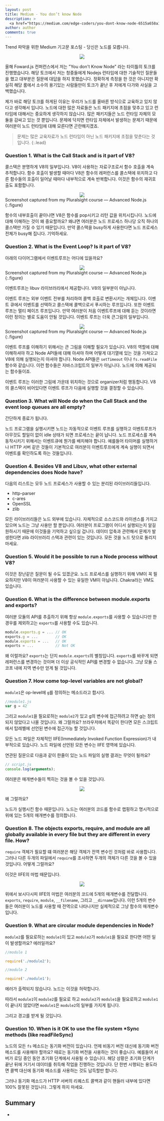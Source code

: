 ```yaml
---
layout: post
title: Medium - You don’t know Node
description: >
  <a href="https://medium.com/edge-coders/you-dont-know-node-6515a658a1ed">원문 - Samer Buna</a>
author: author
comments: true
---
```


Trend 파악을 위한 Medium 기고문 포스팅 - 당신은 노드를 모릅니다.

<center>
<img src="https://miro.medium.com/max/4540/1*q9ww_u32hhpMaA-Q_s1ujw.png"/>
</center>

올해 Foward.js 컨퍼런스에서 저는 "You don't Know Node" 라는 타이틀의 토크를 진행했습니다. 해당 토크에서 저는 청중들에게 Nodejs 런타임에 대한 기술적인 질문들을 했고 대부분은 질문에 대답을 하지 못했습니다. 정확하게 측정을 한 것은 아니지만 확실히 해당 룸에서 소수의 용기있는 사람들만이 토크가 끝난 후 저에게 다가와 사실을 고백했습니다.

제가 바로 해당 토크를 하게된 이유는 우리가 노드를 올바른 방식으로 교육하고 있지 않다고 생각해서 입니다. 노드에 대한 많은 자료들은 노드 패키지에 초점을 맞추고 있고 런타임에 대해서는 중요하게 생각하지 않습니다. 많은 패키지들은 노드 런타임 자체의 모듈을 감싸고 있는 것 뿐입니다. 문제에 닥치면 런타임 자체에서 발생하는 문제기 때문에 여러분이 노드 런타임에 대해 모른다면 곤란해지겠죠.

> 문제는 많은 교육자료가 노드 런타임이 아닌 노드 패키지에 초점을 맞춘다는 것입니다.
{:.lead}

### Question 1. What is the Call Stack and is it part of V8?

콜스택은 분명하게 V8의 일부입니다. V8이 사용하는 자료구조로서 함수 호출을 계속 추적합니다. 함수 호출이 발생할 때마다 V8은 함수의 레퍼런스를 콜스택에 위치하고 다른 함수들의 호출이 일어날 때마다 내부적으로 계속 반복합니다. 이것은 함수의 재귀호출도 포함합니다.

<center>
<img src="https://miro.medium.com/max/3840/1*9xKwtu4Gq-a7Pj_tWJ-tog.png"/>
</center>
Screenshot captured from my Pluralsight course — Advanced Node.js
{:.figure}

함수의 내부호출이 끝이나면 V8은 함수를 pop시키고 리턴 값을 위치시킵니다. 노드에 대해 이해하는 것이 왜 중요할까요? 왜냐면 여러분은 노드 프로세스 하나당 오직 하나의 콜스택만 가질 수 있기 때문입니다. 만약 콜스택을 busy하게 사용한다면 노드 프로세스 전체가 busy해 집니다. 기억하세요.

### Question 2. What is the Event Loop? Is it part of V8?

아래의 다이어그램에서 이벤트루프는 어디에 있을까요?
<center>
<img src="https://miro.medium.com/max/3840/1*nLwOhFq_i4XbxRWUoXMlQQ.png"/>
</center>
Screenshot captured from my Pluralsight course — Advanced Node.js
{:.figure}

이벤트루프는 libuv 라이브러리에서 제공합니다. V8의 일부분이 아닙니다.

이벤트 루프는 외부 이벤트 전부를 처리하여 콜백 호출로 변환시키는 개체입니다. 이벤트 큐에서 이벤트를 선택하고 콜스택에 콜백으로서 푸시하는 루프입니다. 또한 이벤트 루프는 멀티 페이즈 루프입니다. 만약 여러분이 처음 이벤트루프에 대해 듣는 것이라면 이런 정의는 별로 도움이 안될 것입니다. 이벤트 루프는 더욱 큰그림의 일부입니다.

<center>
<img src="https://miro.medium.com/max/3840/1*lj3_-x3yh-114QzWpFq8Ug.png"/>
</center>
Screenshot captured from my Pluralsight course — Advanced Node.js
{:.figure}

이벤트 루프를 이해하기 위해서는 큰 그림을 이해할 필요가 있습니다. V8의 역할에 대해 이해하셔야 하고 Node API들에 대해 아셔야 하며 어떻게 대기열에 있는 것을 가져오고 V8에 의해 실행되는지 아셔야 합니다. Node API들은 `setTimeout` 이나 `fs.readFile` 함수와 같습니다. 이런 함수들은 자바스크립트의 일부가 아닙니다. 노드에 의해 제공되는 함수들이죠.

이벤트 루프는 이러한 그림에 가운데 위치하는 것으로 organizer처럼 행동합니다. V8의 콜스택이 비어있다면 이벤트 루프가 다음에 실행할 것을 결정할 수 있습니다.

### Question 3. What will Node do when the Call Stack and the event loop queues are all empty?

간단하게 종료가 됩니다.

노드 프로그램을 실행시키면 노드는 자동적으로 이벤트 루프를 실행하고 이벤트루프가 아무것도 할일이 없이 idle 상태가 되면 프로세스는 끝이 납니다. 노드 프로세스를 계속 동작시키기 위해서는 이벤트큐에 뭔가를 배치해야 합니다. 예를들어 타이머를 실행하거나 HTTP 서버 같은 것들이 기본적으로 여러분이 이벤트루프에게 계속 실행이 되면서 이벤트를 확인하도록 하는 것들입니다.

### Question 4. Besides V8 and Libuv, what other external dependencies does Node have?

다음의 리스트는 모두 노드 프로세스가 사용할 수 있는 분리된 라이브러리들입니다.

* http-parser
* c-ares
* OpenSSL
* zlib

모든 라이브러리들은 노드 외부에 있습니다. 자체적으로 소스코드와 라이센스를 가지고 있으며 노드는 그냥 사용만 할 뿐입니다. 여러분이 프로그램이 어디서 실행되는지 알길 원하시기 때문에 이것들을 기억하고 싶으실 겁니다. 데이터 압축과 관련해서 문제가 발생한다면 zlib 라이브러리 스택과 관련이 있는 것입니다. 모든 것을 노드 탓으로 돌리지 마세요.

### Question 5. Would it be possible to run a Node process without V8?

이것은 장난같은 질문이 될 수도 있겠군요. 노드 프로세스를 실행하기 위해 VM이 꼭 필요하지만 V8이 여러분이 사용할 수 있는 유일한 VM이 아닙니다. Chakra라는 VM도 있습니다.

### Question 6. What is the difference between module.exports and exports?

여러분 모듈의 API를 추출하기 위해 항상 `module.exports`를 사용할 수 있습니다만 한 경우를 제외하고는 `exports`를 사용할 수도 있습니다.

```js
module.exports.g = ... // OK
exports.g = ...        // OK
module.exports = ...   // OK
exports = ...          // Not OK
```

왜 이럴까요? `exports`는 단지 `module.exports`의 별칭입니다. `exports`를 바꾸게 되면 레퍼런스를 변경하는 것이며 더 이상 공식적인 API를 변경할 수 없습니다. 그냥 모듈 스코프 내에 지역 변수만 얻게 될 것입니다.

### Question 7. How come top-level variables are not global?

`module1`은 op-level에 `g`를 정의하는 메소드라고 합시다.

```js
//module1.js
var g = 42
```

그리고 `module1`을 필요로하는 `module2`가 있고 g의 변수에 접근하려고 하면 g는 정의되지 않았다고 나올 것입니다. 왜 그럴까요? 브라우저에서 똑같이 한다면 모든 스크립트에서 탑레벨에 선언된 변수에 접근가능 할 것입니다.

모든 노드 파일은 자체적인 IIFE(Immediately Invoked Function Expression)가 내부적으로 있습니다. 노드 파일에 선언된 모든 변수는 IIFE 영역에 있습니다.

연관된 질문으로 다음과 같이 한줄이 있는 노드 파일의 실행 결과는 무엇이 될까요?

```js
// script.js
console.log(arguments);
```

여러분은 매개변수들이 찍히는 것을 볼 수 있을 것입니다.

<center>
<img src="https://miro.medium.com/max/3992/1*mLd8sj1_SFudZNisAeiOAQ.png"/>
</center>

왜 그럴까요?

노드가 실행시킨 함수 때문입니다. 노드는 여러분의 코드를 함수로 랩핑하고 명시적으로 위에 있는 5개의 매개변수를 정의합니다.

### Question 8. The objects exports, require, and module are all globally available in every file but they are different in every file. How?

`require` 객체가 필요할 떄 여러분은 해당 객체가 전역 변수인 것처럼 바로 사용합니다. 그러나 다른 두개의 파일에서 `require`를 조사하면 두개의 객체가 다른 것을 볼 수 있을 것입니다. 어떻게 그럴까요?

이것은 IIFE의 마법 때문입니다.

<center>
<img src="https://miro.medium.com/max/2186/1*W926fXZZIUf7vnvE2IOnZg.png"/>
</center>

위에서 보시다시피 IIFE의 마법은 여러분의 코드에 5개의 매개변수를 전달합니다. `exports`, `require`, `module`, `__filename`, 그리고 `__dirname`입니다. 이런 5개의 변수들은 여러분이 노드를 사용할 때 전역으로 나타나지만 실제적으로 그냥 함수의 매개변수 입니다.

### Question 9. What are circular module dependencies in Node?

`module2`를 필요로하는 `module1`이 있고 `module2`가 `module1`을 필요로 한다면 어떤 일이 발생할까요? 에러일까요?

```js
//module 1

require('./module2');

//module 2

require('./module1');
```

에러가 출력되지 않습니다. 노드는 이것을 허락합니다.

따라서 `module1`이 `module2`를 필요로 하고 `module2`가 `module1`을 필요로하고 `module1`이 끝나지 않았다면 `module1`은 `module2`의 일부를 가지게 됩니다.

그리고 경고를 받게 될 것입니다.

### Question 10. When is it OK to use the file system \*Sync methods (like readFileSync)

노드의 모든 `fs` 메소드는 동기화 버전이 있습니다. 언제 비동기 버전 대신에 동기화 버전 메소드를 사용해야 할까요? 때로는 동기화 버전을 사용하는 것이 좋습니다. 예를들어 서버가 로딩 중인 동안 초기화 단계에서 사용될 수 있습니다. 해당 상황은 초기화 단계가 끝난 뒤에 거기서 데이터를 취득해 작업을 진행하는 것입니다. 단 한번 시행되는 용도라면 콜백 대신에 동기화 메소드를 사용하는 것도 납득할만 합니다.

그러나 동기화 메소드가 HTTP 서버의 리퀘스트 콜백과 같이 핸들러 내부에 있다면 100% 잘못된 것입니다. 그렇게 하지 마세요.

## Summary
*
